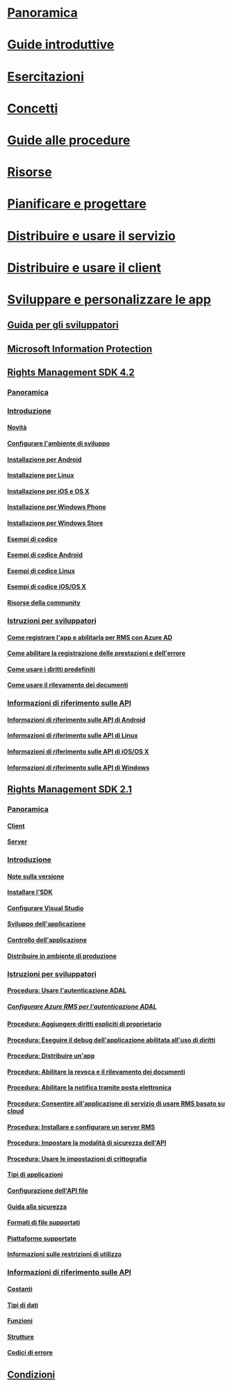 # [Panoramica](/azure/information-protection/what-is-information-protection)
# [Guide introduttive](/azure/information-protection/quickstart-viewpolicy)
# [Esercitazioni](/azure/information-protection/infoprotect-quick-start-tutorial)
# [Concetti](/azure/information-protection/overview-policy)
# [Guide alle procedure](/azure/information-protection/how-to-guides)
# [Risorse](/azure/information-protection/faqs)
# [Pianificare e progettare](/azure/information-protection/deployment-roadmap)
# [Distribuire e usare il servizio](/azure/information-protection/activate-service)
# [Distribuire e usare il client](/azure/information-protection/rms-client/use-client)
# [Sviluppare e personalizzare le app](developers-guide.md)
## [Guida per gli sviluppatori](developers-guide.md)
## [Microsoft Information Protection](https://aka.ms/mipsdkdocs)
## [Rights Management SDK 4.2](active-directory-rights-management-services-multi-platform-thin-client-sdk-portal.md)
### [Panoramica](overview.md)
### [Introduzione](get-started.md)
#### [Novità](release-notes.md)
#### [Configurare l'ambiente di sviluppo](setup-Developer-environment.md)
#### [Installazione per Android](android-sdk.md)
#### [Installazione per Linux](linux-setup.md)
#### [Installazione per iOS e OS X](ios-sdk.md)
#### [Installazione per Windows Phone](windows-phone-apps.md)
#### [Installazione per Windows Store](winrt-sdk.md)
#### [Esempi di codice](code-examples.md)
#### [Esempi di codice Android](android-code.md)
#### [Esempi di codice Linux](linux-c-code-examples.md)
#### [Esempi di codice iOS/OS X](ios-os-x-code-examples.md)
#### [Risorse della community](community-resources.md)
### [Istruzioni per sviluppatori](core-concepts.md)
#### [Come registrare l'app e abilitarla per RMS con Azure AD](authentication-integration.md)
#### [Come abilitare la registrazione delle prestazioni e dell'errore](enabling-logging.md)
#### [Come usare i diritti predefiniti](built-in-rights-usage-restriction-reference.md)
#### [Come usare il rilevamento dei documenti](how-to-use-document-tracking.md)
### [Informazioni di riferimento sulle API](api-reference-4-2.md)
#### [Informazioni di riferimento sulle API di Android](https://msdn.microsoft.com/library/dn758245.aspx)
#### [Informazioni di riferimento sulle API di Linux](linux-c-api-reference.md)
#### [Informazioni di riferimento sulle API di iOS/OS X](https://msdn.microsoft.com/library/dn758306.aspx)
#### [Informazioni di riferimento sulle API di Windows](https://msdn.microsoft.com/library/dn891914.aspx)
## [Rights Management SDK 2.1](microsoft-information-protection-and-control-client-portal.md)
### [Panoramica](ad-rms-overview.md)
#### [Client](ad-rms-client.md)
#### [Server](ad-rms-server.md)
### [Introduzione](getting-started-with-ad-rms-2-0.md)
#### [Note sulla versione](release-notes-rtm.md)
#### [Installare l'SDK](install-the-rms-sdk.md)
#### [Configurare Visual Studio](how-to-configure-a-visual-studio-project-to-use-the-ad-rms-sdk-2-0.md)
#### [Sviluppo dell'applicazione](developing-your-application.md)
#### [Controllo dell'applicazione](how-to-set-up-your-test-environment.md)
#### [Distribuire in ambiente di produzione](deploying-your-application.md)
### [Istruzioni per sviluppatori](Developer-notes.md)
#### [Procedura: Usare l'autenticazione ADAL](how-to-use-adal-authentication.md)
##### [Configurare Azure RMS per l'autenticazione ADAL](adal-auth.md)
#### [Procedura: Aggiungere diritti espliciti di proprietario](add-explicit-owner-rights.md)
#### [Procedura: Eseguire il debug dell'applicazione abilitata all'uso di diritti](debugging-applications-that-use-ad-rms.md)
#### [Procedura: Distribuire un'app](how-to-deploy-app.md)
#### [Procedura: Abilitare la revoca e il rilevamento dei documenti](tracking-content.md)
#### [Procedura: Abilitare la notifica tramite posta elettronica](how-to-enable-email-notification.md)
#### [Procedura: Consentire all'applicazione di servizio di usare RMS basato su cloud](how-to-use-file-api-with-aadrm-cloud.md)
#### [Procedura: Installare e configurare un server RMS](how-to-install-and-configure-an-rms-server.md)
#### [Procedura: Impostare la modalità di sicurezza dell'API](setting-the-api-security-mode-api-mode.md)
#### [Procedura: Usare le impostazioni di crittografia](working-with-encryption.md)
#### [Tipi di applicazioni](application-types.md)
#### [Configurazione dell'API file](file-api-configuration.md)
#### [Guida alla sicurezza](security-guidelines.md)
#### [Formati di file supportati](supported-file-formats.md)
#### [Piattaforme supportate](supported-platforms.md)
#### [Informazioni sulle restrizioni di utilizzo](understanding-usage-restrictions.md)
### [Informazioni di riferimento sulle API](api-reference-2-1.md)
#### [Costanti](https://msdn.microsoft.com/library/hh535291.aspx)
#### [Tipi di dati](https://msdn.microsoft.com/library/hh535288.aspx)
#### [Funzioni](https://msdn.microsoft.com/library/hh535289.aspx)
#### [Strutture](https://msdn.microsoft.com/library/hh535294.aspx)
#### [Codici di errore](https://msdn.microsoft.com/library/hh535248.aspx)
## [Condizioni](terms.md) 
